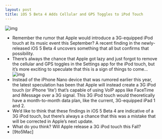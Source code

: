 ```yaml
---
layout: post
title: iOS 5 Beta 4 Adds Cellular and GPS Toggles to iPod Touch
---
```

![img](http://media.idownloadblog.com/wp-content/uploads/2011/07/cellular-toggle-ipod-touch-e1311477500703.png)
* Remember the rumor that Apple would introduce a 3G-equipped iPod touch at its music event this September? A recent finding in the newly-released iOS 5 Beta 4 uncovers something that all but confirms that possibility.
* There’s always the chance that Apple got lazy and just forgot to remove the cellular and GPS toggles in the Settings app for the iPod touch, but it’s more exciting to speculate that this is a sign of things to come…
![img](http://media.idownloadblog.com/wp-content/uploads/2011/07/gps-toggle-ipod-touch-e1311477559813.png)
* Instead of the iPhone Nano device that was rumored earlier this year, the latest speculation has been that Apple will instead create a 3G iPod touch (or iPhone ‘lite’) that’s capable of using VoIP apps like FaceTime and iMessage over a 3G signal. This 3G iPod touch would theoretically have a month-to-month data plan, like the current, 3G-equipped iPad 1 and 2.
* We’d like to think that these findings in iOS 5 Beta 4 are indicative of a 3G iPod touch, but there’s always a chance that this was a mistake that will be corrected in Apple’s next update.
* What do you think? Will Apple release a 3G iPod touch this Fall?
* [9to5Mac]

